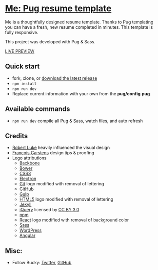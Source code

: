 # [Me: Pug resume template](http://buckymaler.com/me)

Me is a thoughtfully designed resume template. Thanks to Pug templating you can have a fresh, new resume completed in minutes. This template is fully responsive.

This project was developed with Pug & Sass.

[LIVE PREVIEW](http://buckymaler.com/me)

## Quick start

* fork, clone, or [download the latest release](https://github.com/BuckyMaler/me/archive/master.zip)
* `npm install`
* `npm run dev`
* Replace current information with your own from the **pug/config.pug**

## Available commands

* `npm run dev` compile all Pug & Sass, watch files, and auto refresh

## Credits

- [Robert Luke](https://dribbble.com/RobLukeDesign) heavily influenced the visual design
- [Francois Carstens](https://github.com/FranCarstens) design tips & proofing
- Logo attributions
  - [Backbone](http://backbonejs.org)
  - [Bower](https://bower.io)
  - [CSS3](https://creativecommons.org/licenses/by/3.0/)
  - [Electron](http://electron.atom.io)
  - [Git](https://creativecommons.org/licenses/by/3.0/) logo modified with removal of lettering
  - [GitHub](https://github.com)
  - [Gulp](http://gulpjs.com)
  - [HTML5](https://creativecommons.org/licenses/by/3.0/) logo modified with removal of lettering
  - [Jekyll](https://creativecommons.org/licenses/by/4.0/)
  - [jQuery](http://www.onlinewebfonts.com) licensed by [CC BY 3.0](https://creativecommons.org/licenses/by/3.0/)
  - [npm](https://creativecommons.org/licenses/by-sa/4.0/)
  - [React](https://creativecommons.org/licenses/by/3.0/) logo modified with removal of background color
  - [Sass](https://creativecommons.org/licenses/by-nc-sa/3.0/)
  - [WordPress](https://wordpress.org)
  - [Angular](https://creativecommons.org/licenses/by/4.0/)

## Misc:

* Follow Bucky: [Twitter](https://twitter.com/BuckyMaler), [GitHub](https://github.com/BuckyMaler)

